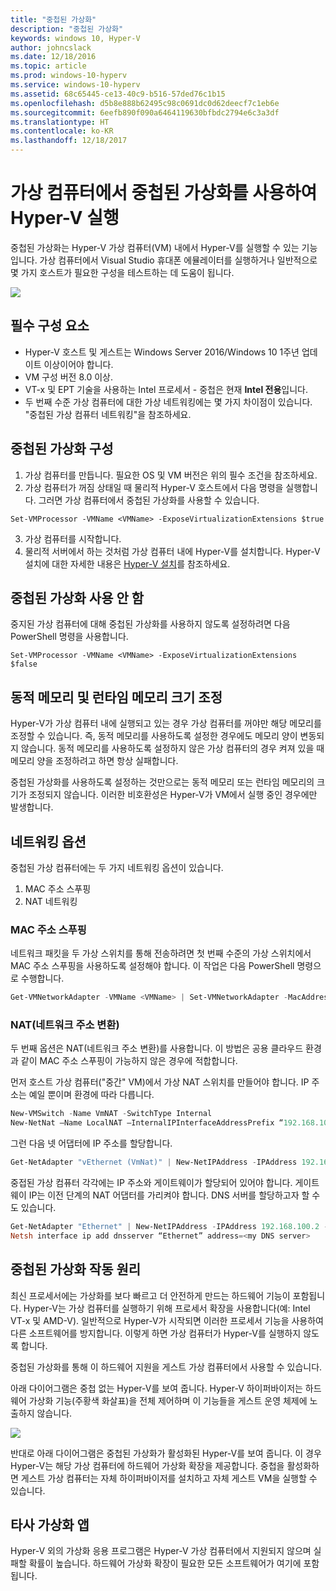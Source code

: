 ```yaml
---
title: "중첩된 가상화"
description: "중첩된 가상화"
keywords: windows 10, Hyper-V
author: johncslack
ms.date: 12/18/2016
ms.topic: article
ms.prod: windows-10-hyperv
ms.service: windows-10-hyperv
ms.assetid: 68c65445-ce13-40c9-b516-57ded76c1b15
ms.openlocfilehash: d5b8e888b62495c98c0691dc0d62deecf7c1eb6e
ms.sourcegitcommit: 6eefb890f090a6464119630bfbdc2794e6c3a3df
ms.translationtype: HT
ms.contentlocale: ko-KR
ms.lasthandoff: 12/18/2017
---
```

# <a name="run-hyper-v-in-a-virtual-machine-with-nested-virtualization"></a>가상 컴퓨터에서 중첩된 가상화를 사용하여 Hyper-V 실행

중첩된 가상화는 Hyper-V 가상 컴퓨터(VM) 내에서 Hyper-V를 실행할 수 있는 기능입니다. 가상 컴퓨터에서 Visual Studio 휴대폰 에뮬레이터를 실행하거나 일반적으로 몇 가지 호스트가 필요한 구성을 테스트하는 데 도움이 됩니다.

![](./media/HyperVNesting.png)

## <a name="prerequisites"></a>필수 구성 요소

* Hyper-V 호스트 및 게스트는 Windows Server 2016/Windows 10 1주년 업데이트 이상이어야 합니다.
* VM 구성 버전 8.0 이상.
* VT-x 및 EPT 기술을 사용하는 Intel 프로세서 - 중첩은 현재 **Intel 전용**입니다.
* 두 번째 수준 가상 컴퓨터에 대한 가상 네트워킹에는 몇 가지 차이점이 있습니다. "중첩된 가상 컴퓨터 네트워킹"을 참조하세요.


## <a name="configure-nested-virtualization"></a>중첩된 가상화 구성

1. 가상 컴퓨터를 만듭니다. 필요한 OS 및 VM 버전은 위의 필수 조건을 참조하세요.
2. 가상 컴퓨터가 꺼짐 상태일 때 물리적 Hyper-V 호스트에서 다음 명령을 실행합니다. 그러면 가상 컴퓨터에서 중첩된 가상화를 사용할 수 있습니다.

```
Set-VMProcessor -VMName <VMName> -ExposeVirtualizationExtensions $true
```
3. 가상 컴퓨터를 시작합니다.
4. 물리적 서버에서 하는 것처럼 가상 컴퓨터 내에 Hyper-V를 설치합니다. Hyper-V 설치에 대한 자세한 내용은 [Hyper-V 설치](../quick-start/enable-hyper-v.md)를 참조하세요.

## <a name="disable-nested-virtualization"></a>중첩된 가상화 사용 안 함
중지된 가상 컴퓨터에 대해 중첩된 가상화를 사용하지 않도록 설정하려면 다음 PowerShell 명령을 사용합니다.
```
Set-VMProcessor -VMName <VMName> -ExposeVirtualizationExtensions $false
```

## <a name="dynamic-memory-and-runtime-memory-resize"></a>동적 메모리 및 런타임 메모리 크기 조정
Hyper-V가 가상 컴퓨터 내에 실행되고 있는 경우 가상 컴퓨터를 꺼야만 해당 메모리를 조정할 수 있습니다. 즉, 동적 메모리를 사용하도록 설정한 경우에도 메모리 양이 변동되지 않습니다. 동적 메모리를 사용하도록 설정하지 않은 가상 컴퓨터의 경우 켜져 있을 때 메모리 양을 조정하려고 하면 항상 실패합니다. 

중첩된 가상화를 사용하도록 설정하는 것만으로는 동적 메모리 또는 런타임 메모리의 크기가 조정되지 않습니다. 이러한 비호환성은 Hyper-V가 VM에서 실행 중인 경우에만 발생합니다.

## <a name="networking-options"></a>네트워킹 옵션

중첩된 가상 컴퓨터에는 두 가지 네트워킹 옵션이 있습니다. 

1. MAC 주소 스푸핑
2. NAT 네트워킹

### <a name="mac-address-spoofing"></a>MAC 주소 스푸핑
네트워크 패킷을 두 가상 스위치를 통해 전송하려면 첫 번째 수준의 가상 스위치에서 MAC 주소 스푸핑을 사용하도록 설정해야 합니다. 이 작업은 다음 PowerShell 명령으로 수행합니다.

``` PowerShell
Get-VMNetworkAdapter -VMName <VMName> | Set-VMNetworkAdapter -MacAddressSpoofing On
```

### <a name="network-address-translation-nat"></a>NAT(네트워크 주소 변환)
두 번째 옵션은 NAT(네트워크 주소 변환)를 사용합니다. 이 방법은 공용 클라우드 환경과 같이 MAC 주소 스푸핑이 가능하지 않은 경우에 적합합니다.

먼저 호스트 가상 컴퓨터("중간" VM)에서 가상 NAT 스위치를 만들어야 합니다. IP 주소는 예일 뿐이며 환경에 따라 다릅니다.

``` PowerShell
New-VMSwitch -Name VmNAT -SwitchType Internal
New-NetNat –Name LocalNAT –InternalIPInterfaceAddressPrefix “192.168.100.0/24”
```

그런 다음 넷 어댑터에 IP 주소를 할당합니다.

``` PowerShell
Get-NetAdapter "vEthernet (VmNat)" | New-NetIPAddress -IPAddress 192.168.100.1 -AddressFamily IPv4 -PrefixLength 24
```

중접된 가상 컴퓨터 각각에는 IP 주소와 게이트웨이가 할당되어 있어야 합니다. 게이트웨이 IP는 이전 단계의 NAT 어댑터를 가리켜야 합니다. DNS 서버를 할당하고자 할 수도 있습니다.

``` PowerShell
Get-NetAdapter "Ethernet" | New-NetIPAddress -IPAddress 192.168.100.2 -DefaultGateway 192.168.100.1 -AddressFamily IPv4 -PrefixLength 24
Netsh interface ip add dnsserver “Ethernet” address=<my DNS server>
```

## <a name="how-nested-virtualization-works"></a>중첩된 가상화 작동 원리

최신 프로세서에는 가상화를 보다 빠르고 더 안전하게 만드는 하드웨어 기능이 포함됩니다. Hyper-V는 가상 컴퓨터를 실행하기 위해 프로세서 확장을 사용합니다(예: Intel VT-x 및 AMD-V). 일반적으로 Hyper-V가 시작되면 이러한 프로세서 기능을 사용하여 다른 소프트웨어를 방지합니다.  이렇게 하면 가상 컴퓨터가 Hyper-V를 실행하지 않도록 합니다.

중첩된 가상화를 통해 이 하드웨어 지원을 게스트 가상 컴퓨터에서 사용할 수 있습니다.

아래 다이어그램은 중첩 없는 Hyper-V를 보여 줍니다.  Hyper-V 하이퍼바이저는 하드웨어 가상화 기능(주황색 화살표)을 전체 제어하며 이 기능들을 게스트 운영 체제에 노출하지 않습니다.

![](./media/HVNoNesting.png)

반대로 아래 다이어그램은 중첩된 가상화가 활성화된 Hyper-V를 보여 줍니다. 이 경우 Hyper-V는 해당 가상 컴퓨터에 하드웨어 가상화 확장을 제공합니다. 중첩을 활성화하면 게스트 가상 컴퓨터는 자체 하이퍼바이저를 설치하고 자체 게스트 VM을 실행할 수 있습니다.

## <a name="3rd-party-virtualization-apps"></a>타사 가상화 앱

Hyper-V 외의 가상화 응용 프로그램은 Hyper-V 가상 컴퓨터에서 지원되지 않으며 실패할 확률이 높습니다. 하드웨어 가상화 확장이 필요한 모든 소프트웨어가 여기에 포함됩니다.
